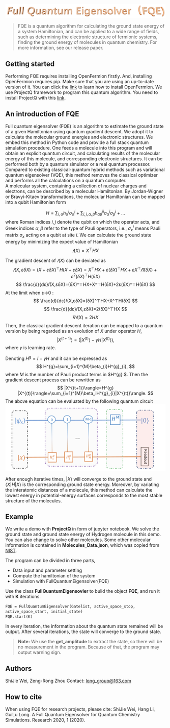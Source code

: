 

![logo](./logo.png)
> FQE is a quantum algorithm for calculating the ground state energy of a system Hamiltonian, and can be applied to a wide range of fields, such as determining the electronic structure of  fermionic systems, finding the ground energy of  molecules  in quantum chemistry.  For more information, see our release paper.

## Getting started
Performing FQE requires installing OpenFermion firstly. And, installing OpenFermion requires pip. Make sure that you are using an up-to-date version of it. You can click the [link](https://github.com/quantumlib/OpenFermion) to learn how to install OpenFermion. We use ProjectQ framework to program this quantum algorithm. You need to install ProjectQ with this [link](http://projectq.ch/code-and-docs/).

## An introduction of FQE
Full quantum eigensolver (FQE) is an algorithm  to  estimate the ground state of a given Hamiltonian using  quantum gradient descent. We adopt it to calculate the molecular ground energies and electronic structures. We embed this method in Python code and provide a full stack quantum simulation procedure. One feeds a molecule into this program and will obtain an  explicit quantum circuit, and calculating results of the molecular energy of this molecule, and corresponding electronic structures. It can be performed both by  a quantum simulator or a real quantum processor. Compared to existing classical-quantum hybrid methods such as variational quantum eigensolver (VQE), this method removes the classical optimizer and performs all the calculations on a quantum computer.  
A molecular system, containing a collection of nuclear charges  and  electrons, can be described by a  molecular Hamiltonian. By Jordan-Wigner or Bravyi-Kitaev transformations, the molecular Hamiltonian can be mapped into a qubit Hamiltonian form

$$H=\sum_{i,\alpha}h_{\alpha}^i\sigma_{\alpha}^i+\sum_{i,j,\alpha,\beta}h_{\alpha\beta}^{ij}\sigma_{\alpha}^{i}\sigma_{\beta}^j+\dots$$
where Roman indices $i, j$ denote the qubit on which the operator acts, and Greek indices $\alpha, \beta$ refer to  the type of Pauli operators, i.e.,  $\sigma^i_{x}$ means Pauli matrix $\sigma_{x}$ acting on a  qubit at site $i$.
We can calculate the ground state energy by minimizing the expect value of Hamiltonian
$$ 𝑓(X)=X^⊤HX $$

The gradient descent of $𝑓(X)$ can be deviated  as
$$ 𝑓(X,εδX)=(X+εδX)^⊤H(X+εδX)
=X^⊤HX+ε(δX)^⊤HX+εX^⊤𝑅(δX)+ε^2(δX)^⊤H(δX) $$
$$ \frac{d}{dε}𝑓(X,εδX)=(δX)^⊤HX+X^⊤H(δX)+2ε(δX)^⊤H(δX) $$
At the limit when ε->0 :
$$ \frac{d}{dε}𝑓(X,εδX)=(δX)^⊤HX+X^⊤H(δX) $$
$$ \frac{d}{dε}𝑓(X,εδX)=2(δX)^⊤HX $$
$$ ∇𝑓(X)=2HX $$
Then, the classical gradient descent iteration  can be mapped to a quantum version by  being regarded as an evolution of $X$ under operator $H$,
$$
|X^{(t+1)}\rangle= \left ( |X^{(t)}\rangle -\gamma H |X^{(t)}\rangle \right),
$$ 
where $\gamma$ is learning rate.

Denoting  $H^{g}=I-\gamma H$ and it can be expressed as 
$$
    H^{g}=\sum_{i=1}^{M}\beta_{i}H^{g}_{i},   
$$
where  $M$ is the number of Pauli product terms  in  $H^{g} $. 
 Then the gradient descent process can be rewritten as 
$$
|X^{(t+1)}\rangle=H^{g} |X^{(t)}\rangle=\sum_{i=1}^{M}\beta_iH^{g}_{i}|X^{(t)}\rangle.
$$
The above equation can be evaluated by the following quantum circuit
![circuit](./circuit.png)

After enough iterative times, $|X\rangle$ will converge to the ground state and $\langle X|H|X\rangle$ is the corresponding ground state energy.
 Moreover, by variating the interatomic distances of a molecule, this method can calculate the lowest energy in potential-energy surfaces corresponds to the most stable structure of the molecules.
 
## Example

We write a demo with **ProjectQ** in form of jupyter notebook. We solve the ground state and ground state energy of Hydrogen molecule in this demo. You can also change to solve other molecules. Some other molecular information is contained in **Molecules_Data.json**, which was copied from [NIST](https://cccbdb.nist.gov/justgeom.asp).

The program can be divided in three parts,

* Data input and parameter setting
* Compute the hamiltonian of the system
* Simulation with FullQuantumEigensolver(FQE)

Use the class **FullQuantumEigensovler** to bulid the object **FQE**, and run it with **K** iterations.

```
FQE = FullQuantumEigensolver(Gatelist, active_space_stop, active_space_start, initial_state)
FQE.start(K)   
```
In every iteration, the information about the quantum state remained will be output. After several iterations, the state will converge to the ground state. 
>**Note:** We use the **get_amplitude** to extract the state, so there will be no measurement in the program. Because of that, the program may output warning sign.


 
## Authors
ShiJie Wei, Zeng-Rong Zhou
Contact: long_group@163.com
## How to cite
When using FQE for research projects, please cite:
ShiJie Wei, Hang Li, GuiLu Long. A Full Quantum Eigensolver for Quantum Chemistry Simulations.  Research 2020, 1 (2020).




